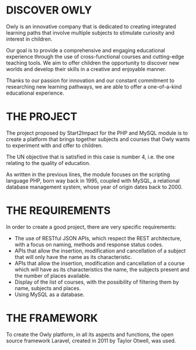 # DISCOVER OWLY

<p> Owly is an innovative company that is dedicated to creating integrated learning paths that involve multiple subjects to stimulate curiosity and interest in children. </p>

<p> Our goal is to provide a comprehensive and engaging educational experience through the use of cross-functional courses and cutting-edge teaching tools. We aim to offer children the opportunity to discover new worlds and develop their skills in a creative and enjoyable manner. </p>

<p> Thanks to our passion for innovation and our constant commitment to researching new learning pathways, we are able to offer a one-of-a-kind educational experience. </p>

# THE PROJECT

The project proposed by Start2Impact for the PHP and MySQL module is to create a platform that brings together subjects and courses that Owly wants to experiment with and offer to children.

The UN objective that is satisfied in this case is number 4, i.e. the one relating to the quality of education.

As written in the previous lines, the module focuses on the scripting language PHP, born way back in 1995, coupled with MySQL, a relational database management system, whose year of origin dates back to 2000.

# THE REQUIREMENTS

In order to create a good project, there are very specific requirements:

<ul>
<li> The use of RESTful JSON APIs, which respect the REST architecture, with a focus on naming, methods and response status codes. </li>
<li> APIs that allow the insertion, modification and cancellation of a subject that will only have the name as its characteristic. </li>
<li> APIs that allow the insertion, modification and cancellation of a course which will have as its characteristics the name, the subjects present and the number of places available. </li>
<li> Display of the list of courses, with the possibility of filtering them by name, subjects and places. </li>
<li> Using MySQL as a database. </li>
</ul>

# THE FRAMEWORK

To create the Owly platform, in all its aspects and functions, the open source framework Laravel, created in 2011 by Taylor Otwell, was used.
